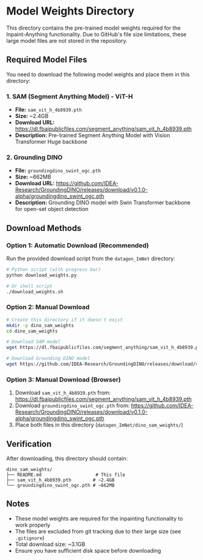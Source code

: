 # Model Weights Directory

This directory contains the pre-trained model weights required for the Inpaint-Anything functionality. Due to GitHub's file size limitations, these large model files are not stored in the repository.

## Required Model Files

You need to download the following model weights and place them in this directory:

### 1. SAM (Segment Anything Model) - ViT-H
- **File:** `sam_vit_h_4b8939.pth`
- **Size:** ~2.4GB
- **Download URL:** https://dl.fbaipublicfiles.com/segment_anything/sam_vit_h_4b8939.pth
- **Description:** Pre-trained Segment Anything Model with Vision Transformer Huge backbone

### 2. Grounding DINO
- **File:** `groundingdino_swint_ogc.pth`
- **Size:** ~662MB
- **Download URL:** https://github.com/IDEA-Research/GroundingDINO/releases/download/v0.1.0-alpha/groundingdino_swint_ogc.pth
- **Description:** Grounding DINO model with Swin Transformer backbone for open-set object detection

## Download Methods

### Option 1: Automatic Download (Recommended)
Run the provided download script from the `datagen_ImNet` directory:

```bash
# Python script (with progress bar)
python download_weights.py

# Or shell script
./download_weights.sh
```

### Option 2: Manual Download
```bash
# Create this directory if it doesn't exist
mkdir -p dino_sam_weights
cd dino_sam_weights

# Download SAM model
wget https://dl.fbaipublicfiles.com/segment_anything/sam_vit_h_4b8939.pth

# Download Grounding DINO model
wget https://github.com/IDEA-Research/GroundingDINO/releases/download/v0.1.0-alpha/groundingdino_swint_ogc.pth
```

### Option 3: Manual Download (Browser)
1. Download `sam_vit_h_4b8939.pth` from: https://dl.fbaipublicfiles.com/segment_anything/sam_vit_h_4b8939.pth
2. Download `groundingdino_swint_ogc.pth` from: https://github.com/IDEA-Research/GroundingDINO/releases/download/v0.1.0-alpha/groundingdino_swint_ogc.pth
3. Place both files in this directory (`datagen_ImNet/dino_sam_weights/`)

## Verification

After downloading, this directory should contain:
```
dino_sam_weights/
├── README.md                    # This file
├── sam_vit_h_4b8939.pth        # ~2.4GB
└── groundingdino_swint_ogc.pth # ~662MB
```

## Notes

- These model weights are required for the inpainting functionality to work properly
- The files are excluded from git tracking due to their large size (see `.gitignore`)
- Total download size: ~3.1GB
- Ensure you have sufficient disk space before downloading